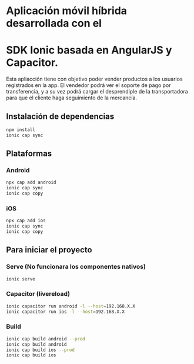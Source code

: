 # Aplicación móvil híbrida desarrollada con el
# SDK Ionic basada en AngularJS y Capacitor.

Esta apliacción tiene con objetivo poder vender productos a los usuarios registrados en la app.
El vendedor podrá ver el soporte de pago por transferencia,
y a su vez podrá cargar el desprendiple de la transportadora para que el cliente haga seguimiento de la mercancía.

## Instalación de dependencias

```bash
npm install
ionic cap sync
```

## Plataformas

### Android 
```bash
npx cap add android
ionic cap sync
ionic cap copy
```
### iOS
```bash
npx cap add ios
ionic cap sync
ionic cap copy
```

## Para iniciar el proyecto

### Serve (No funcionara los componentes nativos)
```bash
ionic serve
```
### Capacitor (livereload)
```bash
ionic capacitor run android -l --host=192.168.X.X
ionic capacitor run ios -l --host=192.168.X.X
```
### Build
```bash
ionic cap build android --prod
ionic cap build android 
ionic cap build ios --prod
ionic cap build ios 
```